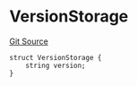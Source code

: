# VersionStorage
[Git Source](https://github.com/thrackle-io/tron/blob/1e4e061752cea9c86408a9ccfc7ebc0d0de4bb9a/src/protocol/diamond/VersionFacetLib.sol)


```solidity
struct VersionStorage {
    string version;
}
```

